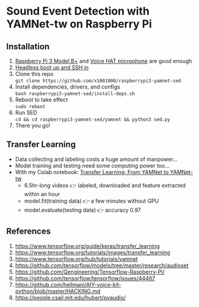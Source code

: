 # Sound Event Detection with YAMNet-tw on Raspberry Pi
## Installation
1. [Raspberry Pi 3 Model B+](https://www.raspberrypi.org/products/raspberry-pi-3-model-b-plus/) and [Voice HAT microphone](https://aiyprojects.withgoogle.com/voice-v1/) are good enough
1. [Headless boot up and SSH in](https://medium.com/十百千實驗室/一小時入門樹莓派-bdc986cdb238)
1. Clone this repo  
`git clone https://github.com/x1001000/raspberrypi3-yamnet-sed`
1. Install dependencies, drivers, and configs  
`bash raspberrypi3-yamnet-sed/install-deps.sh`
1. Reboot to take effect  
`sudo reboot`
1. Run SED  
`cd && cd raspberrypi3-yamnet-sed/yamnet && python3 sed.py`
1. There you go!
## Transfer Learning
- Data collecting and labeling costs a huge amount of manpower…
- Model training and testing need some computing power too…
- With my Colab notebook: [Transfer Learning: From YAMNet to YAMNet-tw](https://colab.research.google.com/drive/1N_IZXkFJItbzayubi4WGVG0bZmdMgvka?usp=sharing)
  - 6.5hr-long videos 👉 labeled, downloaded and feature extracted within an hour
  - model.fit(training data) 👉 a few minutes without GPU
  - model.evaluate(testing data) 👉 accuracy 0.97
## References
1. https://www.tensorflow.org/guide/keras/transfer_learning
1. https://www.tensorflow.org/tutorials/images/transfer_learning
1. https://www.tensorflow.org/hub/tutorials/yamnet
1. https://github.com/tensorflow/models/tree/master/research/audioset
1. https://github.com/Qengineering/Tensorflow-Raspberry-Pi/
1. https://github.com/tensorflow/tensorflow/issues/44467
1. https://github.com/hellmanj/AIY-voice-kit-python/blob/master/HACKING.md
1. https://people.csail.mit.edu/hubert/pyaudio/
